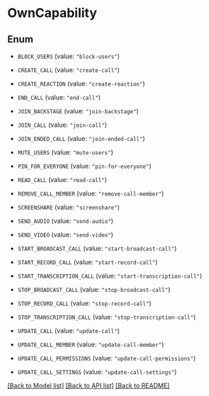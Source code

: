 # OwnCapability

## Enum


* `BLOCK_USERS` (value: `"block-users"`)

* `CREATE_CALL` (value: `"create-call"`)

* `CREATE_REACTION` (value: `"create-reaction"`)

* `END_CALL` (value: `"end-call"`)

* `JOIN_BACKSTAGE` (value: `"join-backstage"`)

* `JOIN_CALL` (value: `"join-call"`)

* `JOIN_ENDED_CALL` (value: `"join-ended-call"`)

* `MUTE_USERS` (value: `"mute-users"`)

* `PIN_FOR_EVERYONE` (value: `"pin-for-everyone"`)

* `READ_CALL` (value: `"read-call"`)

* `REMOVE_CALL_MEMBER` (value: `"remove-call-member"`)

* `SCREENSHARE` (value: `"screenshare"`)

* `SEND_AUDIO` (value: `"send-audio"`)

* `SEND_VIDEO` (value: `"send-video"`)

* `START_BROADCAST_CALL` (value: `"start-broadcast-call"`)

* `START_RECORD_CALL` (value: `"start-record-call"`)

* `START_TRANSCRIPTION_CALL` (value: `"start-transcription-call"`)

* `STOP_BROADCAST_CALL` (value: `"stop-broadcast-call"`)

* `STOP_RECORD_CALL` (value: `"stop-record-call"`)

* `STOP_TRANSCRIPTION_CALL` (value: `"stop-transcription-call"`)

* `UPDATE_CALL` (value: `"update-call"`)

* `UPDATE_CALL_MEMBER` (value: `"update-call-member"`)

* `UPDATE_CALL_PERMISSIONS` (value: `"update-call-permissions"`)

* `UPDATE_CALL_SETTINGS` (value: `"update-call-settings"`)


[[Back to Model list]](../README.md#documentation-for-models) [[Back to API list]](../README.md#documentation-for-api-endpoints) [[Back to README]](../README.md)


